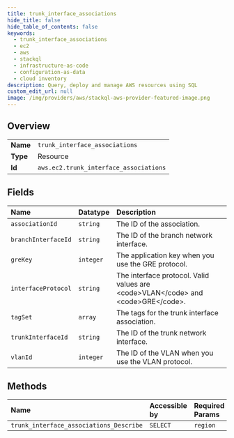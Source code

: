 ```yaml
---
title: trunk_interface_associations
hide_title: false
hide_table_of_contents: false
keywords:
  - trunk_interface_associations
  - ec2
  - aws    
  - stackql
  - infrastructure-as-code
  - configuration-as-data
  - cloud inventory
description: Query, deploy and manage AWS resources using SQL
custom_edit_url: null
image: /img/providers/aws/stackql-aws-provider-featured-image.png
---
```

  
    

## Overview
<table><tbody>
<tr><td><b>Name</b></td><td><code>trunk_interface_associations</code></td></tr>
<tr><td><b>Type</b></td><td>Resource</td></tr>
<tr><td><b>Id</b></td><td><code>aws.ec2.trunk_interface_associations</code></td></tr>
</tbody></table>

## Fields
| Name | Datatype | Description |
|:-----|:---------|:------------|
| `associationId` | `string` | The ID of the association. |
| `branchInterfaceId` | `string` | The ID of the branch network interface. |
| `greKey` | `integer` | The application key when you use the GRE protocol. |
| `interfaceProtocol` | `string` | The interface protocol. Valid values are &lt;code&gt;VLAN&lt;/code&gt; and &lt;code&gt;GRE&lt;/code&gt;. |
| `tagSet` | `array` | The tags for the trunk interface association. |
| `trunkInterfaceId` | `string` | The ID of the trunk network interface. |
| `vlanId` | `integer` | The ID of the VLAN when you use the VLAN protocol. |
## Methods
| Name | Accessible by | Required Params |
|:-----|:--------------|:----------------|
| `trunk_interface_associations_Describe` | `SELECT` | `region` |
